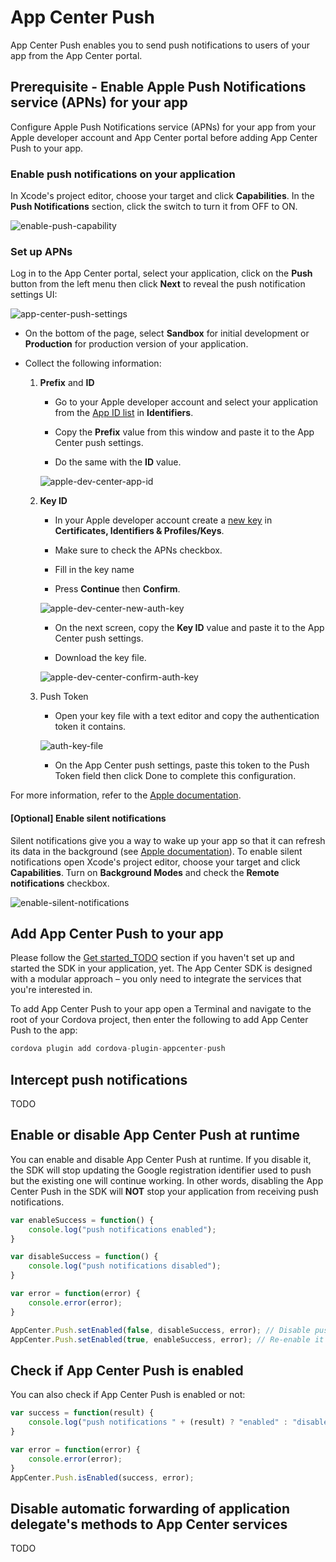 # App Center Push

App Center Push enables you to send push notifications to users of your app from the App Center portal.

## Prerequisite - Enable Apple Push Notifications service (APNs) for your app

Configure Apple Push Notifications service (APNs) for your app from your Apple developer account and App Center portal before adding App Center Push to your app.

### Enable push notifications on your application

In Xcode's project editor, choose your target and click **Capabilities**. In the **Push Notifications** section, click the switch to turn it from OFF to ON.

![enable-push-capability](https://docs.microsoft.com/en-us/appcenter/sdk/push/images/apple-enable-push-capability.png)

### Set up APNs

Log in to the App Center portal, select your application, click on the **Push** button from the left menu then click **Next** to reveal the push notification settings UI:

![app-center-push-settings](https://docs.microsoft.com/en-us/appcenter/sdk/push/images/apple-push-settings-ac-portal.png)

* On the bottom of the page, select **Sandbox** for initial development or **Production** for production version of your application.

* Collect the following information:

  1. **Prefix** and **ID**

      * Go to your Apple developer account and select your application from the [App ID list](https://developer.apple.com/account/ios/identifier/bundle) in **Identifiers**.

      * Copy the **Prefix** value from this window and paste it to the App Center push settings.

      * Do the same with the **ID** value.

      ![apple-dev-center-app-id](https://docs.microsoft.com/en-us/appcenter/sdk/push/images/ios-app-id-apple-portal.png)

  2. **Key ID**

      * In your Apple developer account create a [new key](https://developer.apple.com/account/ios/authkey/create) in **Certificates, Identifiers & Profiles/Keys**.

      * Make sure to check the APNs checkbox.

      * Fill in the key name

      * Press **Continue** then **Confirm**.

      ![apple-dev-center-new-auth-key](https://docs.microsoft.com/en-us/appcenter/sdk/push/images/ios-new-auth-key-apple-portal.png)

      * On the next screen, copy the **Key ID** value and paste it to the App Center push settings.

      * Download the key file.

      ![apple-dev-center-confirm-auth-key](https://docs.microsoft.com/en-us/appcenter/sdk/push/images/ios-confirm-auth-key-apple-portal.png)

  3. Push Token

      * Open your key file with a text editor and copy the authentication token it contains.

      ![auth-key-file](https://docs.microsoft.com/en-us/appcenter/sdk/push/images/apple-auth-key-file.png)

      * On the App Center push settings, paste this token to the Push Token field then click Done to complete this configuration.

For more information, refer to the [Apple documentation](http://help.apple.com/xcode/mac/current/#/dev11b059073).

#### [Optional] Enable silent notifications

Silent notifications give you a way to wake up your app so that it can refresh its data in the background (see [Apple documentation](https://developer.apple.com/library/content/documentation/NetworkingInternet/Conceptual/RemoteNotificationsPG/CreatingtheNotificationPayload.html#//apple_ref/doc/uid/TP40008194-CH10-SW8)). To enable silent notifications open Xcode's project editor, choose your target and click **Capabilities**. Turn on **Background Modes** and check the **Remote notifications** checkbox.

![enable-silent-notifications](https://docs.microsoft.com/en-us/appcenter/sdk/push/images/ios-enable-silent-notifications.png)

## Add App Center Push to your app

Please follow the [Get started_TODO]() section if you haven't set up and started the SDK in your application, yet. The App Center SDK is designed with a modular approach – you only need to integrate the services that you're interested in.

To add App Center Push to your app open a Terminal and navigate to the root of your Cordova project, then enter the following to add App Center Push to the app:

```js
cordova plugin add cordova-plugin-appcenter-push
```

## Intercept push notifications

TODO

## Enable or disable App Center Push at runtime

You can enable and disable App Center Push at runtime. If you disable it, the SDK will stop updating the Google registration identifier used to push but the existing one will continue working. In other words, disabling the App Center Push in the SDK will **NOT** stop your application from receiving push notifications.

```js
var enableSuccess = function() {
    console.log("push notifications enabled");
}

var disableSuccess = function() {
    console.log("push notifications disabled");
}

var error = function(error) {
    console.error(error);
}

AppCenter.Push.setEnabled(false, disableSuccess, error); // Disable push
AppCenter.Push.setEnabled(true, enableSuccess, error); // Re-enable it
```

## Check if App Center Push is enabled

You can also check if App Center Push is enabled or not:

```js
var success = function(result) {
    console.log("push notifications " + (result) ? "enabled" : "disabled");
}

var error = function(error) {
    console.error(error);
}
AppCenter.Push.isEnabled(success, error);
```

## Disable automatic forwarding of application delegate's methods to App Center services

TODO

